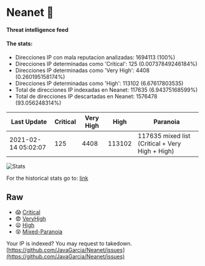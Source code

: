 # Neanet :hocho:
#### Threat intelligence feed
#### The stats:

- Direcciones IP con mala reputacion analizadas: 1694113 (100%)
- Direcciones IP determinadas como 'Critical':  125 (0.00737849246184%)
- Direcciones IP determinadas como 'Very High':  4408 (0.260195158174%)
- Direcciones IP determinadas como 'High':  113102 (6.67617803535)
- Total de direcciones IP indexadas en Neanet:  117635 (6.94375168599%)
- Total de direcciones IP descartadas en Neanet:  1576478 (93.056248314%)

| Last Update | Critical | Very High | High | Paranoia |
| --- | --- | --- | --- | --- |
| 2021-02-14 05:02:07 | 125 | 4408 | 113102 | 117635 mixed list (Critical + Very High + High)|

![Stats](https://docs.google.com/spreadsheets/d/e/2PACX-1vSnaNMIXVabIpDJjufMlzH7poXnshF3mgd8Is1g9ytUEzVsP5my4Trn8f-xkoLLQ38xpL3HtmUexLo6/pubchart?oid=501124687&format=image)

For the historical stats go to: [link](/stats.csv)
## Raw
- :scream: [Critical](https://raw.githubusercontent.com/JavaGarcia/Neanet/master/blacklists/neanet_critical.txt)
- :fearful: [VeryHigh](https://raw.githubusercontent.com/JavaGarcia/Neanet/master/blacklists/neanet_veryHigh.txtt)
- :frowning: [High](https://raw.githubusercontent.com/JavaGarcia/Neanet/master/blacklists/neanet_high.txt)
- :dizzy_face: [Mixed-Paranoia](https://raw.githubusercontent.com/JavaGarcia/Neanet/master/blacklists/neanet_all.txt)


Your IP is indexed? You may request to takedown. [https://github.com/JavaGarcia/Neanet/issues](https://github.com/JavaGarcia/Neanet/issues)

























































































































































































































































































































































































































































































































































































































































































































































































































































































































































































































































































































































































































































































































































































































































































































































































































































































































































































































































































































































































































































































































































































































































































































































































































































































































































































































































































































































































































































































































































































































































































































































































































































































































































































































































































































































































































































































































































































































































































































































































































































































































































































































































































































































